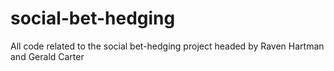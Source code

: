 # social-bet-hedging
All code related to the social bet-hedging project headed by Raven Hartman and Gerald Carter
